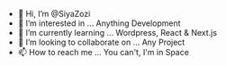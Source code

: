 - 👋 Hi, I’m @SiyaZozi
- 👀 I’m interested in ... Anything Development
- 🌱 I’m currently learning ... Wordpress, React & Next.js
- 💞️ I’m looking to collaborate on ... Any Project
- 📫 How to reach me ... You can't, I'm in Space

<!---
SiyaZozi/SiyaZozi is a ✨ special ✨ repository because its `README.md` (this file) appears on your GitHub profile.
You can click the Preview link to take a look at your changes.
--->
